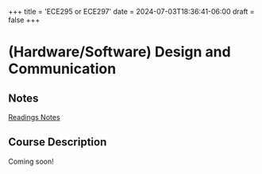 +++
title = 'ECE295 or ECE297'
date = 2024-07-03T18:36:41-06:00
draft = false
+++

# (Hardware/Software) Design and Communication

## Notes
[Readings Notes](/files/firstyear/mat188.pdf)

## Course Description

Coming soon!
